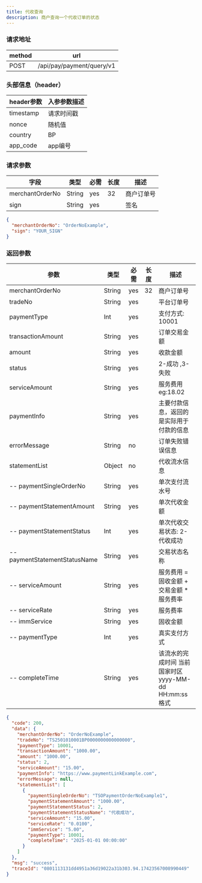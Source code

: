 ```yaml
---
title: 代收查询
description: 商户查询一个代收订单的状态
---
```


### 请求地址

| method | url                       |
| ------ | ------------------------- |
| POST   | /api/pay/payment/query/v1 |

### 头部信息（header）

| header参数                  | 入参参数描述 |
|---------------------------|--------|
| timestamp                 | 请求时间戳  |
| nonce                     | 随机值    |
| country                   | BP     |
| app_code                  | app编号  |

### 请求参数

| 字段            | 类型   | 必需 | 长度 | 描述       |
| --------------- | ------ | ---- | ---- | ---------- |
| merchantOrderNo | String | yes  | 32   | 商户订单号 |
| sign            | String | yes  |      | 签名       |

```json title=请求示例
{
  "merchantOrderNo": "OrderNoExample",
  "sign": "YOUR_SIGN"
}
```

### 返回参数


| 参数                            | 类型     | 必需 | 长度 | 描述                                                  |
|-------------------------------|--------| ---- |---|-----------------------------------------------------|
| merchantOrderNo               | String | yes  | 32 | 商户订单号                                               |
| tradeNo                       | String | yes  |   | 平台订单号                                               |
| paymentType                   | Int    | yes  |   | 支付方式: 10001                                            |
| transactionAmount             | String | yes  |   | 订单交易金额                                              |
| amount                        | String | yes  |   | 收款金额                                                |
| status                        | String | yes  |   | 2-成功 ,3-失败                                          |
| serviceAmount                 | String | yes  |     | 服务费用  eg:18.02                          |
| paymentInfo                   | String | yes  |     | 主要付款信息，返回的是实际用于付款的信息                    |
| errorMessage                  | String | no  |      | 订单失败错误信息                                |
| statementList                 | Object | no   |   | 代收流水信息                                              |
| -- paymentSingleOrderNo       | String | yes  |   | 单次支付流水号                                             |
| -- paymentStatementAmount     | String | yes  |   | 单次代收金额                                              |
| -- paymentStatementStatus     | Int    | yes  |   | 单次代收交易状态: 2-代收成功                                    |
| -- paymentStatementStatusName | String | yes  |   | 交易状态名称                                              |
| -- serviceAmount              | String | yes  |     | 服务费用  =  固收金额 +  交易金额 * 服务费率            |
| -- serviceRate                | String | yes  |     | 服务费率                                    |
| -- immService                 | String | yes  |     | 固收金额                                    |
| -- paymentType                | Int    | yes  |     | 真实支付方式                                  |
| -- completeTime               | String    | yes  |     | 该流水的完成时间 当前国家时区 yyyy-MM-dd HH:mm:ss格式   |
```json title=返回示例
{
  "code": 200,
  "data": {
    "merchantOrderNo": "OrderNoExample",
    "tradeNo": "TS2501010001BP0000000000000000",
    "paymentType": 10001,
    "transactionAmount": "1000.00",
    "amount": "1000.00",
    "status": 2,
    "serviceAmount": "15.00",
    "paymentInfo": "https://www.paymentLinkExample.com",
    "errorMessage": null,
    "statementList": [
      {
        "paymentSingleOrderNo": "TSOPaymentOrderNoExample1",
        "paymentStatementAmount": "1000.00",
        "paymentStatementStatus": 2,
        "paymentStatementStatusName": "代收成功",
        "serviceAmount": "15.00",
        "serviceRate": "0.0100",
        "immService": "5.00",
        "paymentType": 10001,
        "completeTime": "2025-01-01 00:00:00"
      }
    ]
  },
  "msg": "success",
  "traceId": "0801113131dd4951a36d19022a31b303.94.17423567008990449"
}
```
